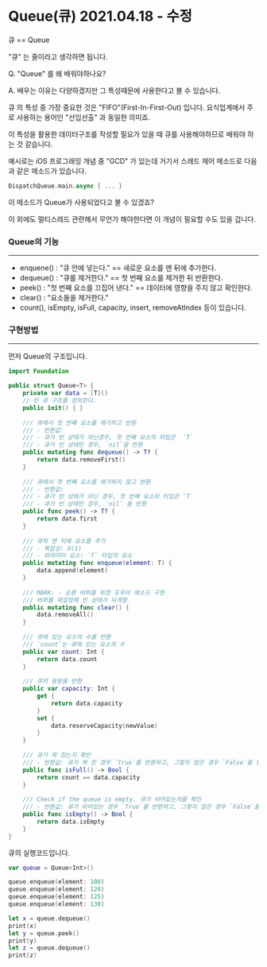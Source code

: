 # Queue(큐) 2021.04.18 - 수정

큐 == Queue

"큐" 는 줄이라고 생각하면 됩니다. 

Q. "Queue" 를 왜 배워야하나요?

A. 배우는 이유는 다양하겠지만 그 특성때문에 사용한다고 볼 수 있습니다.

큐 의 특성 중 가장 중요한 것은 "FIFO"(First-In-First-Out) 입니다. 요식업계에서 주로 사용하는 용어인 "선입선출" 과 동일한 의미죠.

이 특성을 활용한 데이터구조를 작성할 필요가 있을 때 큐를 사용해야하므로 배워야 하는 것 같습니다.

예시로는 iOS 프로그래밍 개념 중 "GCD" 가 있는데 거기서 스레드 제어 메소드로 다음과 같은 메소드가 있습니다.

```swift
DispatchQueue.main.async { ... }
```

이 메소드가 Queue가 사용되었다고 볼 수 있겠죠? 

이 외에도 멀티스레드 관련해서 무언가 해야한다면 이 개념이 필요할 수도 있을 겁니다.

### Queue의 기능

---

- enquene() : "큐 안에 넣는다." == 새로운 요소를 맨 뒤에 추가한다.
- dequeue() : "큐를 제거한다." == 첫 번째 요소를 제거한 뒤 반환한다.
- peek() : "첫 번째 요소를 끄집어 낸다." == 데이터에 영향을 주지 않고 확인한다.
- clear() : "요소들을 제거한다."
- count(), isEmpty, isFull, capacity, insert, removeAtIndex 등이 있습니다.

### 구현방법

---

먼저 Queue의 구조입니다.

```swift
import Foundation

public struct Queue<T> {
    private var data = [T]()
    // 빈 큐 구조를 정의한다.
    public init() { }
    
    /// 큐에서 첫 번째 요소를 제거하고 반환
    /// - 반환값:
    /// - 큐가 빈 상태가 아닌경우, 첫 번째 요소의 타입은  `T`
    /// - 큐가 빈 상태인 경우, `nil`을 반환
    public mutating func dequeue() -> T? {
        return data.removeFirst()
    }
    
    /// 큐에서 첫 번째 요소를 제거하지 않고 반환
    /// - 반환값:
    /// - 큐가 빈 상태가 아닌 경우, 첫 번째 요소의 타입은 `T`
    /// - 큐가 빈 상태인 경우, `nil` 을 반환
    public func peek() -> T? {
        return data.first
    }
    
    /// 큐의 맨 뒤에 요소를 추가
    /// - 복잡성: O(1)
    /// - 파라미터 요소: `T` 타입의 요소
    public mutating func enqueue(element: T) {
        data.append(element)
    }
    
    /// MARK: - 순환 버퍼를 위한 도우미 메소드 구현
    /// 버퍼를 재설정해 빈 상태가 되게함
    public mutating func clear() {
        data.removeAll()
    }
    
    /// 큐에 있는 요소의 수를 반환
    /// `count`는 큐에 있는 요소의 수
    public var count: Int {
        return data.count
    }
    
    /// 큐의 용량을 반환
    public var capacity: Int {
        get {
            return data.capacity
        }
        set {
            data.reserveCapacity(newValue)
        }
    }
    
    /// 큐가 꽉 찼는지 확인
    /// - 반환값: 큐가 꽉 찬 경우 `True`를 반환하고, 그렇지 않은 경우 `False`를 반환
    public func isFull() -> Bool {
        return count == data.capacity
    }
    
    /// Check if the queue is empty. 큐가 비어있는지를 확인
    /// - 반환값: 큐가 비어있는 경우 `True`를 반환하고, 그렇지 않은 경우 `False`를 반환
    public func isEmpty() -> Bool {
        return data.isEmpty
    }
}
```

큐의 실행코드입니다.

```swift
var queue = Queue<Int>()

queue.enqueue(element: 100)
queue.enqueue(element: 120)
queue.enqueue(element: 125)
queue.enqueue(element: 130)

let x = queue.dequeue()
print(x)
let y = queue.peek()
print(y)
let z = queue.dequeue()
print(z)

```



